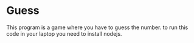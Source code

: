 # Guess
This program is a game where you have to guess the number.
to run this code in your laptop you need to install nodejs.
